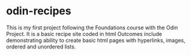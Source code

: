 # odin-recipes
This is my first project following the Foundations course with the Odin Project.
It is a basic recipe site coded in html
Outcomes include demonstrating ability to create basic html pages with hyperlinks, images, ordered and unordered lists.